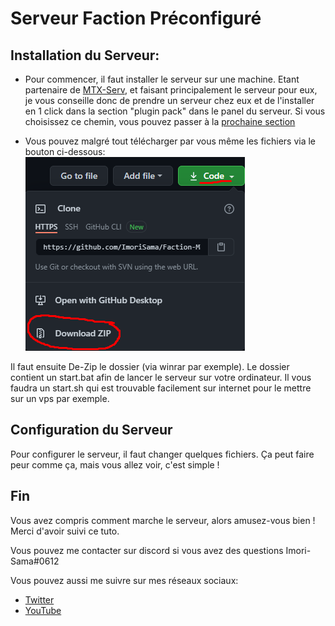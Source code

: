 # Serveur Faction Préconfiguré
## Installation du Serveur:
* Pour commencer, il faut installer le serveur sur une machine. Etant partenaire de [MTX-Serv](https://mtxserv.com/fr/hebergeur-serveur-minecraft), et faisant principalement le serveur pour eux, je vous conseille donc de prendre un serveur chez eux et de l'installer en 1 click dans la section "plugin pack" dans le panel du serveur. Si vous choisissez ce chemin, vous pouvez passer à la [prochaine section](https://github.com/ImoriSama/Faction-MTX/blob/main/README.md#configuration-du-serveur)

* Vous pouvez malgré tout télécharger par vous même les fichiers via le bouton ci-dessous:
![Image download](https://github.com/ImoriSama/Images-Explications/blob/main/Screenshot_450.png)

Il faut ensuite De-Zip le dossier (via winrar par exemple).
Le dossier contient un start.bat afin de lancer le serveur sur votre ordinateur. Il vous faudra un start.sh qui est trouvable facilement sur internet pour le mettre sur un vps par exemple.

## Configuration du Serveur
Pour configurer le serveur, il faut changer quelques fichiers. Ça peut faire peur comme ça, mais vous allez voir, c'est simple !

## Fin
Vous avez compris comment marche le serveur, alors amusez-vous bien !
Merci d'avoir suivi ce tuto.

Vous pouvez me contacter sur discord si vous avez des questions Imori-Sama#0612

Vous pouvez aussi me suivre sur mes réseaux sociaux:
* [Twitter](https://twitter.com/Imori_Sama)
* [YouTube](https://www.youtube.com/c/IMORISAMA/)
